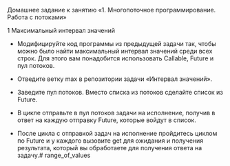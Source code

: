 Домашнее задание к занятию «1. Многопоточное программирование. Работа с потоками»


1                            Максимальный интервал значений
- Модифицируйте код программы из предыдущей задачи так, чтобы можно было найти максимальный интервал значений среди всех строк. Для этого вам понадобится использовать Callable, Future и пул потоков.

- Отведите ветку max в репозитории задачи «Интервал значений».
- Заведите пул потоков. Вместо списка из потоков сделайте список из Future.
- В цикле отправьте в пул потоков задачи на исполнение, получив в ответ на каждую   отправку Future, которые войдут в список.
- После цикла с отправкой задач на исполнение пройдитесь циклом по Future и у каждого вызовите get для ожидания и получения результата, который вы обработаете для получения ответа на задачу.# range_of_values
